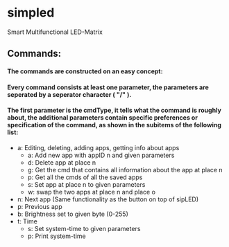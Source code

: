 # simpled
Smart Multifunctional LED-Matrix



## Commands:

#### The commands are constructed on an easy concept:

#### Every command consists at least one parameter, the parameters are seperated by a seperator character ( "/" ). 

#### The first parameter is the cmdType, it tells what the command is roughly about, the additional parameters contain specific preferences or specification of the command, as shown in the subitems of the following list:

- a: Editing, deleting, adding apps, getting info about apps
  - a: Add new app with appID n and given parameters
  - d: Delete app at place n
  - g: Get the cmd that contains all information about the app at place n
  - p: Get all the cmds of all the saved apps
  - s: Set app at place n to given parameters
  - w: swap the two apps at place n and place o
- n: Next app (Same functionality as the button on top of sipLED)
- p: Previous app
- b: Brightness   set to given byte (0-255)
- t: Time
  - s: Set system-time to given parameters
  - p: Print system-time